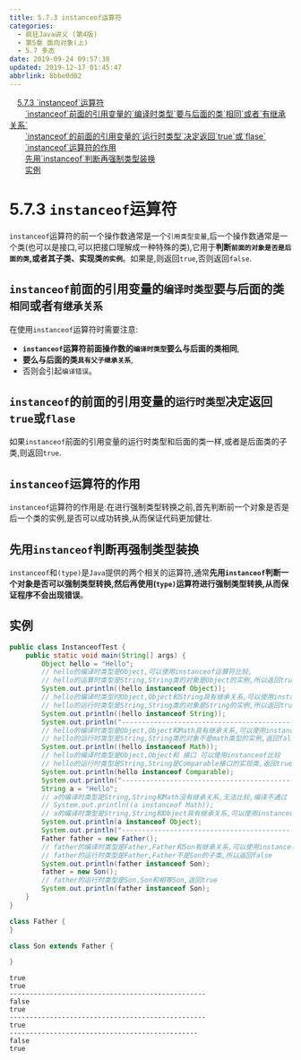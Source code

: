 ```yaml
---
title: 5.7.3 instanceof运算符
categories: 
  - 疯狂Java讲义 (第4版)
  - 第5章 面向对象(上)
  - 5.7 多态
date: 2019-09-24 09:57:38
updated: 2019-12-17 01:45:47
abbrlink: 8bbe0d02
---
```

<div id='my_toc'><a href="/JavaReadingNotes/8bbe0d02/#5.7.3-instanceof-运算符" class="header_1">5.7.3 `instanceof`运算符</a><br><a href="/JavaReadingNotes/8bbe0d02/#-instanceof-前面的引用变量的-编译时类型-要与后面的类-相同-或者-有继承关系" class="header_2">`instanceof`前面的引用变量的`编译时类型`要与后面的类`相同`或者`有继承关系`</a><br><a href="/JavaReadingNotes/8bbe0d02/#-instanceof-的前面的引用变量的-运行时类型-决定返回-true-或-flase" class="header_2">`instanceof`的前面的引用变量的`运行时类型`决定返回`true`或`flase`</a><br><a href="/JavaReadingNotes/8bbe0d02/#-instanceof-运算符的作用" class="header_2">`instanceof`运算符的作用</a><br><a href="/JavaReadingNotes/8bbe0d02/#先用-instanceof-判断再强制类型装换" class="header_2">先用`instanceof`判断再强制类型装换</a><br><a href="/JavaReadingNotes/8bbe0d02/#实例" class="header_2">实例</a><br></div>
<style>
    .header_1{
        margin-left: 1em;
    }
    .header_2{
        margin-left: 2em;
    }
    .header_3{
        margin-left: 3em;
    }
    .header_4{
        margin-left: 4em;
    }
    .header_5{
        margin-left: 5em;
    }
    .header_6{
        margin-left: 6em;
    }
</style>
<!--more-->
<script>if (navigator.platform.search('arm')==-1){document.getElementById('my_toc').style.display = 'none';}
var e,p = document.getElementsByTagName('p');while (p.length>0) {e = p[0];e.parentElement.removeChild(e);}
</script>

<!--end-->
<!--SSTStart-->
<!--replace:instanceof=instance of-->
# 5.7.3 `instanceof`运算符 #
`instanceof`运算符的前一个操作数通常是一个`引用类型变量`,后一个操作数通常是一个类(也可以是接口,可以把接口理解成一种特殊的类),它用于**判断`前面的对象是否是后面的类`,或者其子类、实现类`的实例`**。如果是,则返回`true`,否则返回`false`.
## `instanceof`前面的引用变量的`编译时类型`要与后面的类`相同`或者`有继承关系` ##
在使用`instanceof`运算符时需要注意:
- **`instanceof`运算符前面操作数的`编译时类型`要么与后面的类相同**,
- **要么与后面的类`具有父子继承关系`**,
- 否则会引起`编译错误`。

## `instanceof`的前面的引用变量的`运行时类型`决定返回`true`或`flase` ##
如果`instanceof`前面的引用变量的运行时类型和后面的类一样,或者是后面类的子类,则返回`true`.

## `instanceof`运算符的作用 ##
`instanceof`运算符的作用是:在进行强制类型转换之前,首先判断前一个对象是否是后一个类的实例,是否可以成功转换,从而保证代码更加健壮.
## 先用`instanceof`判断再强制类型装换 ##
`instanceof`和`(type)`是`Java`提供的两个相关的运算符,通常**先用`instanceof`判断一个对象是否可以强制类型转换,然后再使用(`type)`运算符进行强制类型转换,从而保证程序不会出现错误**。
<!--SSTStop-->
## 实例 ##
```java
public class InstanceofTest {
    public static void main(String[] args) {
        Object hello = "Hello";
        // hello的编译时类型是Object,可以使用instanceof运算符比较,
        // hello的运算时类型是String,String类的对象是Object的实例,所以返回true
        System.out.println((hello instanceof Object));
        // hello的编译时类型时Object,Object和String具有继承关系,可以使用instanceof运算符比较
        // hello的运行时类型是String,String类的对象是String的实例,所以返回true
        System.out.println((hello instanceof String));
        System.out.println("-------------------------------------------------");
        // hello的编译时类型是Object,Object和Math具有继承关系,可以使用instanceof运算符比较
        // hello的运行时类型是String,String类的对象不是math类型的实例,返回false
        System.out.println((hello instanceof Math));
        // hello的编译时类型是Object,Object和 接口 可以使用instanceof比较
        // hello的运行时类型是String,String是Comparable接口的实现类,返回true
        System.out.println(hello instanceof Comparable);
        System.out.println("-------------------------------------------------");
        String a = "Hello";
        // a的编译时类型是String,String和Math没有继承关系,无法比较,编译不通过
        // System.out.println((a instanceof Math));
        // a的编译时类型是String,String和Object具有继承关系,可以使用instanceof运算比较.
        System.out.println(a instanceof Object);
        System.out.println("-----------------------------------------------");
        Father father = new Father();
        // father的编译时类型是Father,Father和Son有继承关系,可以使用instanceof比较.
        // father的运行时类型是Father,Father不是Son的子类,所以返回false
        System.out.println(father instanceof Son);
        father = new Son();
        // father的运行时类型是Son,Son和相等Son,返回true
        System.out.println(father instanceof Son);
    }
}

class Father {
}

class Son extends Father {

}
```
```
true
true
-------------------------------------------------
false
true
-------------------------------------------------
true
-----------------------------------------------
false
true
```


